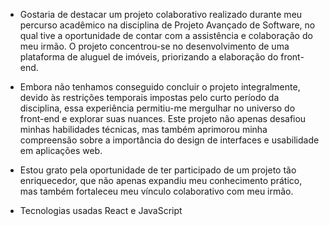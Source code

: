 
* Gostaria de destacar um projeto colaborativo realizado durante meu percurso acadêmico na disciplina de Projeto Avançado de Software, no qual tive a oportunidade de contar com a assistência e colaboração do meu irmão. O projeto concentrou-se no desenvolvimento de uma plataforma de aluguel de imóveis, priorizando a elaboração do front-end.
* Embora não tenhamos conseguido concluir o projeto integralmente, devido às restrições temporais impostas pelo curto período da disciplina, essa experiência permitiu-me mergulhar no universo do front-end e explorar suas nuances. Este projeto não apenas desafiou minhas habilidades técnicas, mas também aprimorou minha compreensão sobre a importância do design de interfaces e usabilidade em aplicações web.

* Estou grato pela oportunidade de ter participado de um projeto tão enriquecedor, que não apenas expandiu meu conhecimento prático, mas também fortaleceu meu vínculo colaborativo com meu irmão.

* Tecnologias usadas React e JavaScript
